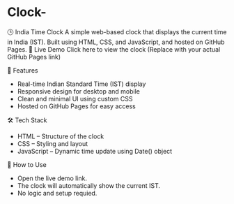 # Clock- 
  🕒 India Time Clock
A simple web-based clock that displays the current time in India (IST). Built using HTML, CSS, and JavaScript, and hosted on GitHub Pages.
🔗 Live Demo
Click here to view the clock
(Replace with your actual GitHub Pages link)

📌 Features
- Real-time Indian Standard Time (IST) display
- Responsive design for desktop and mobile
- Clean and minimal UI using custom CSS
- Hosted on GitHub Pages for easy access

🛠️ Tech Stack
- HTML – Structure of the clock
- CSS – Styling and layout
- JavaScript – Dynamic time update using Date() object

🚀 How to Use
- Open the live demo link.
- The clock will automatically show the current IST.
- No logic and setup requied.
